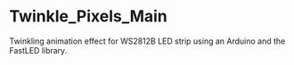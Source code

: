 # Twinkle_Pixels_Main
Twinkling animation effect for WS2812B LED strip using an Arduino and the FastLED library.
